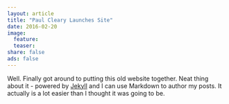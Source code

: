 ```yaml
---
layout: article
title: "Paul Cleary Launches Site"
date: 2016-02-20
image:
  feature:
  teaser:
share: false
ads: false
---
```


Well. Finally got around to putting this old website together. Neat thing about it - powered by [Jekyll](http://jekyllrb.com) and I can use Markdown to author my posts. It actually is a lot easier than I thought it was going to be.
